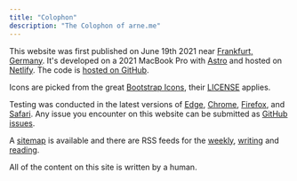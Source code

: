 ```yaml
---
title: "Colophon"
description: "The Colophon of arne.me"
---
```


This website was first published on June 19th 2021 near
[Frankfurt, Germany](https://frankfurt.de).
It's developed on a 2021 MacBook Pro with [Astro](https://astro.build) and
hosted on [Netlify](https://netlify.com).
The code is [hosted on GitHub](https://github.com/bahlo/arne.me).

Icons are picked from the great [Bootstrap Icons](https://icons.getbootstrap.com),
their [LICENSE](https://github.com/twbs/icons/blob/main/LICENSE.md) applies.

Testing was conducted in the latest versions of
[Edge](https://www.microsoft.com/en-us/edge),
[Chrome](https://www.google.com/chrome/),
[Firefox](https://www.mozilla.org/en-US/firefox/new/),
and [Safari](http://www.apple.com/safari/).
Any issue you encounter on this website can be submitted as
[GitHub issues](https://github.com/bahlo/arne.me/issues/new).

A [sitemap](/sitemap-index.xml) is available and there are RSS feeds for
the [weekly](/weekly/atom.xml), [writing](/writing/atom.xml) and 
[reading](/reading/atom.xml).

All of the content on this site is written by a human.
